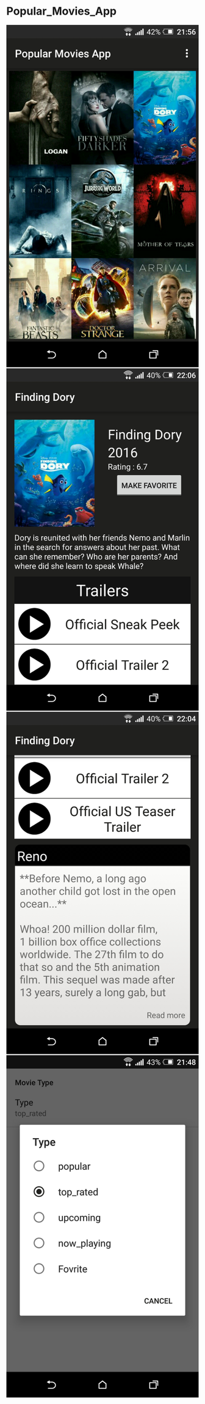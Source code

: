 # Popular_Movies_App
![1st screen](https://github.com/Mohamed-Fakhry/Popular_Movies_App/blob/master/screenshot%201.jpg)
![2nd screen](https://github.com/Mohamed-Fakhry/Popular_Movies_App/blob/master/screenshot%202.jpg)
![3rd screen](https://github.com/Mohamed-Fakhry/Popular_Movies_App/blob/master/screenshot%203.jpg)
![4th screen](https://github.com/Mohamed-Fakhry/Popular_Movies_App/blob/master/screenshot%204.jpg)
